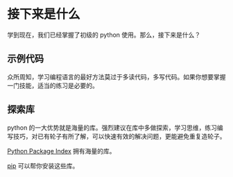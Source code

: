 # 接下来是什么

学到现在，我们已经掌握了初级的 python 使用。那么，接下来是什么？

## 示例代码

众所周知，学习编程语言的最好方法莫过于多读代码，多写代码。如果你想要掌握一门技能，适当的练习是必要的。

## 探索库

python 的一大优势就是海量的库。强烈建议在库中多做探索，学习思维，练习编写技巧，对已有轮子有所了解，可以快速有效的解决问题，更能避免重复造轮子。

[Python Package Index](http://pypi.python.org/pypi) 拥有海量的库。

[pip](http://www.pip-installer.org/en/latest/) 可以帮你安装这些库。


